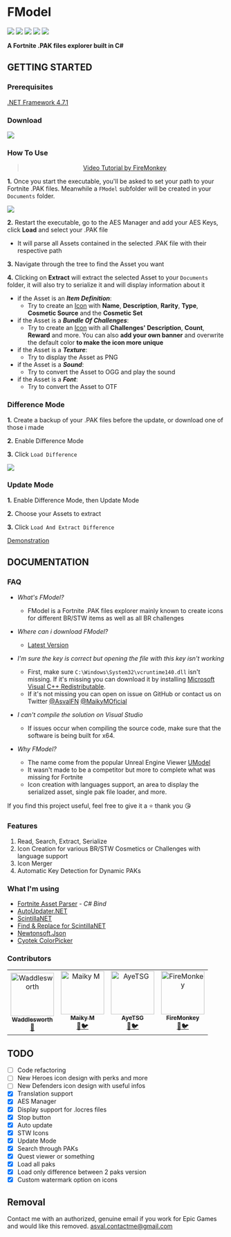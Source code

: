﻿# FModel

[![](https://img.shields.io/github/downloads/iAmAsval/FModel/total.svg?color=green&label=Total%20Downloads&logo=buzzfeed&logoColor=white)](https://github.com/iAmAsval/FModel/releases)
[![](https://img.shields.io/github/downloads/iAmAsval/FModel/latest/total.svg?label=2.4.5.2&logo=buzzfeed&logoColor=white)](https://github.com/iAmAsval/FModel//releases/latest)
[![](https://img.shields.io/badge/License-GPL-blue.svg?logo=gnu)](https://github.com/iAmAsval/FModel/blob/master/LICENSE)
[![](https://img.shields.io/badge/Twitter-@AsvalFN-1da1f2.svg?logo=twitter)](https://twitter.com/AsvalFN)
[![](https://img.shields.io/badge/Discord-Need%20Help%3F-7289da.svg?logo=discord)](https://discord.gg/JmWvXKb)

**A Fortnite .PAK files explorer built in C#**

## GETTING STARTED
### Prerequisites
[.NET Framework 4.7.1](https://dotnet.microsoft.com/download/dotnet-framework/net471)
### Download
[![](https://img.shields.io/badge/Release-2.4.5.2-orange.svg?logo=github)](https://github.com/iAmAsval/FModel/releases/latest)
### How To Use
><p align="center"><a href="https://www.youtube.com/watch?v=rWlux5vg9Xs">Video Tutorial by FireMonkey</a></p>

**1.** Once you start the executable, you'll be asked to set your path to your Fortnite .PAK files. Meanwhile a `FModel` subfolder will be created in your `Documents` folder.

![](https://i.imgur.com/j0WJcDW.gif)

**2.** Restart the executable, go to the AES Manager and add your AES Keys, click **Load** and select your .PAK file
- It will parse all Assets contained in the selected .PAK file with their respective path
  
**3.** Navigate through the tree to find the Asset you want

**4.** Clicking on **Extract** will extract the selected Asset to your `Documents` folder, it will also try to serialize it and will display information about it
- if the Asset is an **_Item Definition_**:
    - Try to create an [Icon](https://i.imgur.com/wazPloQ.png) with **Name**, **Description**, **Rarity**, **Type**, **Cosmetic Source** and the **Cosmetic Set**
- if the Asset is a **_Bundle Of Challenges_**:
    - Try to create an [Icon](https://i.imgur.com/SzW11Kk.png) with all **Challenges' Description**, **Count**, **Reward** and more. You can also **add your own banner** and overwrite the default color **to make the icon more unique**
- if the Asset is a **_Texture_**:
    - Try to display the Asset as PNG
- if the Asset is a **_Sound_**:
    - Try to convert the Asset to OGG and play the sound
- if the Asset is a **_Font_**:
    - Try to convert the Asset to OTF

### Difference Mode
**1.** Create a backup of your .PAK files before the update, or download one of those i made

**2.** Enable Difference Mode

**3.** Click `Load Difference`

![](https://i.imgur.com/us68z5R.gif)

### Update Mode
**1.** Enable Difference Mode, then Update Mode

**2.** Choose your Assets to extract

**3.** Click `Load And Extract Difference`

[Demonstration](https://streamable.com/c39oz)

## DOCUMENTATION
### FAQ
- _What's FModel?_

    - FModel is a Fortnite .PAK files explorer mainly known to create icons for different BR/STW items as well as all BR challenges

- _Where can i download FModel?_
    - [Latest Version](https://github.com/iAmAsval/FModel/releases/latest/download/FModel.zip)

- _I'm sure the key is correct but opening the file with this key isn't working_

    - First, make sure `C:\Windows\System32\vcruntime140.dll` isn't missing. If it's missing you can download it by installing [Microsoft Visual C++ Redistributable](https://support.microsoft.com/en-us/help/2977003/the-latest-supported-visual-c-downloads).
    - If it's not missing you can open on issue on GitHub or contact us on Twitter [@AsvalFN](https://twitter.com/AsvalFN) [@MaikyMOficial](https://twitter.com/MaikyMOficial)

- _I can't compile the solution on Visual Studio_

    - If issues occur when compiling the source code, make sure that the software is being built for x64.

- _Why FModel?_

    - The name come from the popular Unreal Engine Viewer [UModel](https://github.com/gildor2/UModel)
    - It wasn't made to be a competitor but more to complete what was missing for Fortnite
    - Icon creation with languages support, an area to display the serialized asset, single pak file loader, and more.

If you find this project useful, feel free to give it a :star: thank you :kissing_heart:

### Features
 1. Read, Search, Extract, Serialize
 2. Icon Creation for various BR/STW Cosmetics or Challenges with language support
 3. Icon Merger
 4. Automatic Key Detection for Dynamic PAKs
### What I'm using
  - [Fortnite Asset Parser](https://github.com/SirWaddles/JohnWickParse) - *C# Bind*
  - [AutoUpdater.NET](https://github.com/ravibpatel/AutoUpdater.NET)
  - [ScintillaNET](https://www.nuget.org/packages/jacobslusser.ScintillaNET)
  - [Find & Replace for ScintillaNET](https://www.nuget.org/packages/snt.ScintillaNet.FindReplaceDialog/)
  - [Newtonsoft.Json](https://github.com/JamesNK/Newtonsoft.Json)
  - [Cyotek ColorPicker](https://github.com/cyotek/Cyotek.Windows.Forms.ColorPicker)
### Contributors
<table><tr><td align="center"><a href="https://github.com/SirWaddles"><img src="https://avatars1.githubusercontent.com/u/769399?s=200&v=4" width="100px;" alt="Waddlesworth"/><br /><sub><b>Waddlesworth</b></sub></a><br><a href="https://github.com/SirWaddles" title="Github">🔧</a></td><td align="center"><a href="https://github.com/MaikyM"><img src="https://avatars3.githubusercontent.com/u/51415805?s=200&v=4" width="100px;" alt="Maiky M"/><br /><sub><b>Maiky M</b></sub></a><br /><a href="https://github.com/MaikyM" title="Github">🔧</a><a href="https://twitter.com/MaikyMOficial" title="Twitter">🐦</a></td><td align="center"><a href="https://github.com/AyeTSG"><img src="https://avatars1.githubusercontent.com/u/49595354?s=200&v=4" width="100px;" alt="AyeTSG"/><br><sub><b>AyeTSG</b></sub></a><br><a href="https://github.com/AyeTSG" title="Github">🔧</a><a href="https://twitter.com/AyeTSG" title="Twitter">🐦</a></td><td align="center"><a href="https://github.com/ItsFireMonkey"><img src="https://avatars2.githubusercontent.com/u/38590471?s=200&v=4" width="100px;" alt="FireMonkey"/><br /><sub><b>FireMonkey</b></sub></a><br><a href="https://github.com/ItsFireMonkey" title="Github">🔧</a><a href="https://twitter.com/iFireMonkey" title="Twitter">🐦</a></td></tr></table>

## TODO
  - [ ] Code refactoring
  - [ ] New Heroes icon design with perks and more
  - [ ] New Defenders icon design with useful infos
  - [x] Translation support
  - [x] AES Manager
  - [x] Display support for .locres files
  - [x] Stop button
  - [x] Auto update
  - [x] STW Icons
  - [x] Update Mode
  - [x] Search through PAKs
  - [x] Quest viewer or something
  - [x] Load all paks
  - [x] Load only difference between 2 paks version
  - [x] Custom watermark option on icons

## Removal
Contact me with an authorized, genuine email if you work for Epic Games and would like this removed.
asval.contactme@gmail.com
